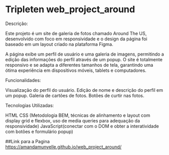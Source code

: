 # Tripleten web_project_around

Descrição:

Este projeto é um site de galeria de fotos chamado Around The US, desenvolvido com foco em responsividade e o design da página foi baseado em um layout criado na plataforma Figma.

A página exibe um perfil de usuário e uma galeria de imagens, permitindo a edição das informações do perfil através de um popup.
O site é totalmente responsivo e se adapta a diferentes tamanhos de tela, garantindo uma ótima experiência em dispositivos móveis, tablets e computadores.

Funcionalidades:

Visualização do perfil do usuário.
Edição de nome e descrição do perfil em um popup.
Galeria de cartões de fotos.
Botões de curtir nas fotos.

Tecnologias Utilizadas:

HTML
CSS (Metodologia BEM, técnicas de alinhamento e layout com display grid e flexbox, uso de media queries para adequação da responsividade)
JavaScript(conectar com o DOM e obter a interatividade com botões e formulário popup)

##Link para a Pagina
https://amandamunyelle.github.io/web_project_around/
